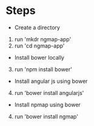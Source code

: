 # Steps

- Create a directory

1. run 'mkdr ngmap-app'
2. run 'cd ngmap-app'

- Install bower locally
3. run 'npm install bower'

- Install angular js using bower
4. run 'bower install angularjs' 

- Install npmap using bower
4. run 'bower install ngmap' 

